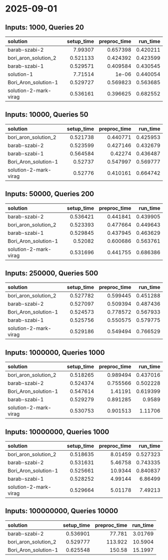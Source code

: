 # 2025-09-01

## Inputs: 1000, Queries 20

| solution              |   setup_time |   preproc_time |   run_time |
|:----------------------|-------------:|---------------:|-----------:|
| barab-szabi-2         |     7.99307  |       0.657398 |   0.420211 |
| bori_aron_solution_2  |     0.521133 |       0.424392 |   0.423599 |
| barab-szabi-1         |     0.529571 |       0.409584 |   0.430545 |
| solution-1            |     7.71514  |       1e-06    |   0.440054 |
| Bori_Aron_solution-1  |     0.529727 |       0.569823 |   0.563685 |
| solution-2-mark-virag |     0.536161 |       0.396625 |   0.682552 |

## Inputs: 10000, Queries 50

| solution              |   setup_time |   preproc_time |   run_time |
|:----------------------|-------------:|---------------:|-----------:|
| bori_aron_solution_2  |     0.521738 |       0.440771 |   0.425953 |
| barab-szabi-2         |     0.523599 |       0.427146 |   0.432679 |
| barab-szabi-1         |     0.564584 |       0.42274  |   0.436487 |
| Bori_Aron_solution-1  |     0.52737  |       0.547997 |   0.569777 |
| solution-2-mark-virag |     0.52776  |       0.410161 |   0.664742 |

## Inputs: 50000, Queries 200

| solution              |   setup_time |   preproc_time |   run_time |
|:----------------------|-------------:|---------------:|-----------:|
| barab-szabi-2         |     0.536421 |       0.441841 |   0.439905 |
| bori_aron_solution_2  |     0.523393 |       0.477664 |   0.449643 |
| barab-szabi-1         |     0.529845 |       0.437945 |   0.463629 |
| Bori_Aron_solution-1  |     0.52082  |       0.600686 |   0.563761 |
| solution-2-mark-virag |     0.531696 |       0.441755 |   0.686386 |

## Inputs: 250000, Queries 500

| solution              |   setup_time |   preproc_time |   run_time |
|:----------------------|-------------:|---------------:|-----------:|
| bori_aron_solution_2  |     0.527782 |       0.599445 |   0.451288 |
| barab-szabi-2         |     0.527097 |       0.509394 |   0.487436 |
| Bori_Aron_solution-1  |     0.524573 |       0.778572 |   0.567933 |
| barab-szabi-1         |     0.525756 |       0.550575 |   0.579775 |
| solution-2-mark-virag |     0.529186 |       0.549494 |   0.766529 |

## Inputs: 1000000, Queries 1000

| solution              |   setup_time |   preproc_time |   run_time |
|:----------------------|-------------:|---------------:|-----------:|
| bori_aron_solution_2  |     0.518265 |       0.989494 |   0.437016 |
| barab-szabi-2         |     0.524374 |       0.755566 |   0.502228 |
| Bori_Aron_solution-1  |     0.547614 |       1.41191  |   0.619399 |
| barab-szabi-1         |     0.529279 |       0.891285 |   0.9589   |
| solution-2-mark-virag |     0.530753 |       0.901513 |   1.11706  |

## Inputs: 10000000, Queries 1000

| solution              |   setup_time |   preproc_time |   run_time |
|:----------------------|-------------:|---------------:|-----------:|
| bori_aron_solution_2  |     0.518635 |        8.01459 |   0.527323 |
| barab-szabi-2         |     0.531631 |        5.46758 |   0.743335 |
| Bori_Aron_solution-1  |     0.525661 |       10.9344  |   0.840837 |
| barab-szabi-1         |     0.528252 |        4.99144 |   6.86499  |
| solution-2-mark-virag |     0.529664 |        5.01178 |   7.49213  |

## Inputs: 100000000, Queries 10000

| solution             |   setup_time |   preproc_time |   run_time |
|:---------------------|-------------:|---------------:|-----------:|
| barab-szabi-2        |     0.536901 |         77.781 |    3.01769 |
| bori_aron_solution_2 |     0.529777 |        113.922 |   10.5904  |
| Bori_Aron_solution-1 |     0.625548 |        150.58  |   15.1997  |